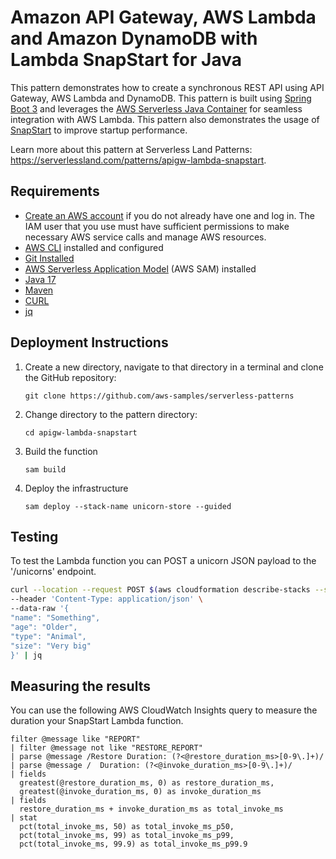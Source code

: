 # Amazon API Gateway, AWS Lambda and Amazon DynamoDB with Lambda SnapStart for Java

This pattern demonstrates how to create a synchronous REST API using API Gateway, AWS Lambda and DynamoDB.
This pattern is built using [Spring Boot 3](https://spring.io/projects/spring-boot) and leverages the
[AWS Serverless Java Container](https://github.com/awslabs/aws-serverless-java-container) for seamless integration with
AWS Lambda. This pattern also demonstrates the usage of [SnapStart](https://aws.amazon.com/blogs/compute/reducing-java-cold-starts-on-aws-lambda-functions-with-snapstart/)
to improve startup performance.

Learn more about this pattern at Serverless Land Patterns: https://serverlessland.com/patterns/apigw-lambda-snapstart.

## Requirements

* [Create an AWS account](https://portal.aws.amazon.com/gp/aws/developer/registration/index.html) if you do not already have one and log in. The IAM user that you use must have sufficient permissions to make necessary AWS service calls and manage AWS resources.
* [AWS CLI](https://docs.aws.amazon.com/cli/latest/userguide/install-cliv2.html) installed and configured
* [Git Installed](https://git-scm.com/book/en/v2/Getting-Started-Installing-Git)
* [AWS Serverless Application Model](https://docs.aws.amazon.com/serverless-application-model/latest/developerguide/serverless-sam-cli-install.html) (AWS SAM) installed
* [Java 17](https://aws.amazon.com/corretto/)
* [Maven](https://maven.apache.org/)
* [CURL](https://curl.se/)
* [jq](https://jqlang.github.io/jq/)

## Deployment Instructions

1. Create a new directory, navigate to that directory in a terminal and clone the GitHub repository:
    ``` 
    git clone https://github.com/aws-samples/serverless-patterns
    ```
2. Change directory to the pattern directory:
    ```
    cd apigw-lambda-snapstart
    ```
3. Build the function
    ```
    sam build
    ```
4. Deploy the infrastructure
    ```
    sam deploy --stack-name unicorn-store --guided
    ```

## Testing

To test the Lambda function you can POST a unicorn JSON payload to the '/unicorns' endpoint.

```bash
curl --location --request POST $(aws cloudformation describe-stacks --stack-name unicorn-store --query "Stacks[0].Outputs[?OutputKey=='UnicornEndpoint'].OutputValue" --output text)'/unicorns' \
--header 'Content-Type: application/json' \
--data-raw '{
"name": "Something",
"age": "Older",
"type": "Animal",
"size": "Very big"
}' | jq
```

## Measuring the results

You can use the following AWS CloudWatch Insights query to measure the duration your SnapStart Lambda function.

```
filter @message like "REPORT"
| filter @message not like "RESTORE_REPORT"
| parse @message /Restore Duration: (?<@restore_duration_ms>[0-9\.]+)/
| parse @message /	Duration: (?<@invoke_duration_ms>[0-9\.]+)/
| fields
  greatest(@restore_duration_ms, 0) as restore_duration_ms,
  greatest(@invoke_duration_ms, 0) as invoke_duration_ms
| fields
  restore_duration_ms + invoke_duration_ms as total_invoke_ms
| stat
  pct(total_invoke_ms, 50) as total_invoke_ms_p50,
  pct(total_invoke_ms, 99) as total_invoke_ms_p99,
  pct(total_invoke_ms, 99.9) as total_invoke_ms_p99.9
```